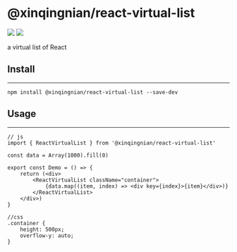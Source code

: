 # @xinqingnian/react-virtual-list

[![](https://img.shields.io/badge/dynamic/json?color=red&label=Github&query=%24.data.totalSubs&suffix=%20followers&url=https%3A%2F%2Fapi.spencerwoo.com%2Fsubstats%2F%3Fsource%3Dgithub%26queryKey%3Dfuruiwen1015)](https://github.com/furuiwen1015)
[![](https://img.shields.io/badge/NPM-1.0.2-green)](https://www.npmjs.com/package/@xinqingnian/react-virtual-list)

a virtual list of React

## Install

---

```
npm install @xinqingnian/react-virtual-list --save-dev
```

## Usage

---

```
// js
import { ReactVirtualList } from '@xinqingnian/react-virtual-list'

const data = Array(1000).fill(0)

export const Demo = () => {
    return (<div>
	    <ReactVirtualList className="container">
	        {data.map((item, index) => <div key={index}>{item}</div>)}
	    </ReactVirtualList>
    </div>)
}

//css
.container {
    height: 500px;
    overflow-y: auto;
}
```
